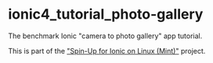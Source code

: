 # ionic4_tutorial_photo-gallery
The benchmark Ionic "camera to photo gallery" app tutorial.

This is part of the ["Spin-Up for Ionic on Linux (Mint)"](https://github.com/dpcunningham/process-spinup-devenv-ionic4-ng-on-linux) project.
